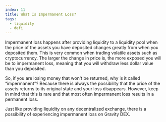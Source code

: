 ```yaml
---
index: 11
title: What Is Impermanent Loss?
tags: 
  - liquidity
  - defi
---
```


Impermanent loss happens after providing liquidity to a liquidity pool when the price of the assets you have deposited changes greatly from when you deposited them. This is very common when trading volatile assets such as cryptocurrency. The larger the change in price is, the more exposed you will be to impermanent loss, meaning that you will withdraw less dollar value than you deposited.

So, if you are losing money that won't be returned, why is it called “impermanent”? Because there is always the possibility that the price of the assets returns to its original state and your loss disappears. However, keep in mind that this is rare and that most often impermanent loss results in a permanent loss.

Just like providing liquidity on any decentralized exchange, there is a possibility of experiencing impermanent loss on Gravity DEX.
